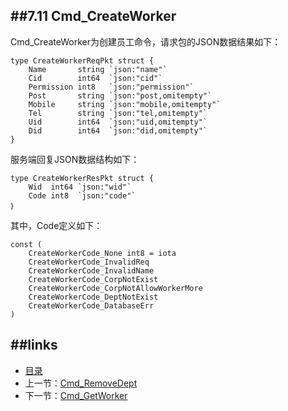##7.11 Cmd_CreateWorker
---
Cmd_CreateWorker为创建员工命令，请求包的JSON数据结果如下：
	
	type CreateWorkerReqPkt struct {
		Name       string `json:"name"`
		Cid        int64  `json:"cid"`
		Permission int8   `json:"permission"`
		Post       string `json:"post,omitempty"`
		Mobile     string `json:"mobile,omitempty"`
		Tel        string `json:"tel,omitempty"`
		Uid        int64  `json:"uid,omitempty"`
		Did        int64  `json:"did,omitempty"`
	}

	
服务端回复JSON数据结构如下：

	type CreateWorkerResPkt struct {
		Wid  int64 `json:"wid"`
		Code int8  `json:"code"`
	｝

其中，Code定义如下：
	
	const (
		CreateWorkerCode_None int8 = iota
		CreateWorkerCode_InvalidReq
		CreateWorkerCode_InvalidName
		CreateWorkerCode_CorpNotExist
		CreateWorkerCode_CorpNotAllowWorkerMore
		CreateWorkerCode_DeptNotExist
		CreateWorkerCode_DatabaseErr
	)


##links
---
* [目录](preface.md)
* 上一节：[Cmd_RemoveDept](07.10.md)
* 下一节：[Cmd_GetWorker](07.12.md)